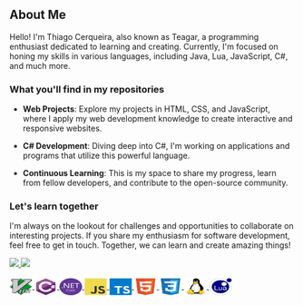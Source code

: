 ## About Me

Hello! I'm Thiago Cerqueira, also known as Teagar, a programming enthusiast dedicated to learning and creating. Currently, I'm focused on honing my skills in various languages, including Java, Lua, JavaScript, C#, and much more.

### What you'll find in my repositories

- **Web Projects**: Explore my projects in HTML, CSS, and JavaScript, where I apply my web development knowledge to create interactive and responsive websites.

- **C# Development**: Diving deep into C#, I'm working on applications and programs that utilize this powerful language.

- **Continuous Learning**: This is my space to share my progress, learn from fellow developers, and contribute to the open-source community.

### Let's learn together

I'm always on the lookout for challenges and opportunities to collaborate on interesting projects. If you share my enthusiasm for software development, feel free to get in touch. Together, we can learn and create amazing things!

 <div>
  <a href="https://github.com/Teagar">
  <img height="180em" src="https://github-readme-stats.vercel.app/api?username=Teagar&show_icons=true&theme=tokyonight&include_all_commits=true&count_private=true"/>
  <img height="180em" src="https://github-readme-stats.vercel.app/api/top-langs/?username=Teagar&layout=compact&langs_count=6&theme=tokyonight"/>
</div>
<div style="display: inline_block"><br>
  <img align="center" alt="CSharp" height="30" width="40" src="https://raw.githubusercontent.com/devicons/devicon/master/icons/vim/vim-original.svg">
  <img align="center" alt="CSharp" height="30" width="40" src="https://raw.githubusercontent.com/devicons/devicon/master/icons/csharp/csharp-original.svg">
  <img align="center" alt="CSharp" height="30" width="40" src="https://raw.githubusercontent.com/devicons/devicon/master/icons/dotnetcore/dotnetcore-original.svg">
  <img align="center" alt="JS" height="30" width="40" src="https://raw.githubusercontent.com/devicons/devicon/master/icons/javascript/javascript-original.svg">
  <img align="center" alt="JS" height="30" width="40" src="https://raw.githubusercontent.com/devicons/devicon/master/icons/typescript/typescript-original.svg">
  <img align="center" alt="HTML" height="30" width="40" src="https://raw.githubusercontent.com/devicons/devicon/master/icons/html5/html5-original.svg">
  <img align="center" alt="CSS" height="30" width="40" src="https://raw.githubusercontent.com/devicons/devicon/master/icons/css3/css3-original.svg">
  <img align="center" alt="Lua" height="30" width="40" src="https://raw.githubusercontent.com/devicons/devicon/master/icons/linux/linux-original.svg">
  <img align="center" alt="Lua" height="30" width="40" src="https://raw.githubusercontent.com/devicons/devicon/master/icons/lua/lua-original.svg">
</div>

